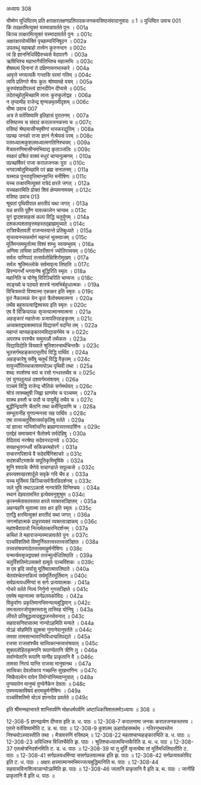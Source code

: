 अध्यायः 308

भीष्मेण युधिष्ठिरम् प्रति क्षराक्षरलक्षणप्रतिपादकजनकवसिष्ठसंवादानुवादः ॥ 1 ॥
युधिष्ठिर उवाच 	001  
किं तदक्षरमित्युक्तं यस्मान्नावर्तते पुनः ।	001a  
किञ्च तत्क्षरमित्युक्तं यस्मादावर्तते पुनः ॥	001c  
अक्षरक्षरयोर्व्यक्तिं पृच्छाम्यरिनिषूदन ।	002a  
उपलब्धुं महाबाहो तत्त्वेन कुरुनन्दन ॥	002c  
त्वं हि ज्ञाननिधिर्विप्रैरुच्यसे वेदपारगैः ।	003a  
ऋषिभिश्च महाभागैर्यतिभिश्च महात्मभिः ॥	003c  
शेषमल्पं दिनानां ते दक्षिणायनभास्करे ।	004a  
आवृत्ते भगवत्यर्के गन्तासि परमां गतिम् ॥	004c  
त्वयि प्रतिगते श्रेयः कुतः श्रोष्यामहे वयम् ।	005a  
कुरुवंशप्रदीपस्त्वं ज्ञानदीपेन दीप्यसे ॥	005c  
तदेतच्छ्रोतुमिच्छामि त्वत्तः कुरुकुलोद्वह ।	006a  
न तृप्यामीह राजेन्द्र शृण्वन्नमृतमीदृशम् ॥	006c  
भीष्म उवाच 	007  
अत्र ते वर्तयिष्यामि इतिहासं पुरातनम् ।	007a  
वसिष्ठस्य च संवादं करालजनकस्य च ॥	007c  
वसिष्ठं श्रेष्ठमासीनमृषीणां भास्करद्युतिम् ।	008a  
पप्रच्छ जनको राजा ज्ञानं नैःश्रेयसं परम् ॥	008c  
परमध्यात्मकुशलमध्यात्मगतिनिश्चयम् ।	009a  
मैत्रावरुणिमासीनमभिवाद्य कृताञ्जलिः ॥	009c  
स्वक्षरं प्रश्रितं वाक्यं मधुरं चाप्यनुल्बणम् ।	010a  
पप्रच्छर्षिवरं राजा करालजनकः पुरा ॥	010c  
भगवञ्श्रोतुमिच्छामि परं ब्रह्म सनातनम् ।	011a  
यस्मान्न पुनरावृत्तिमाप्नुवन्ति मनीषिणः ॥	011c  
यच्च तत्क्षरमित्युक्तं यत्रेदं क्षरते जगत् ।	012a  
यच्चाक्षरमिति प्रोक्तं शिवं क्षेम्यमनामयम् ॥	012c  
वसिष्ठ उवाच 	013  
श्रूयतां पृथिवीपाल क्षरतीदं यथा जगत् ।	013a  
यन्न क्षरति पूर्वेण यावत्कालेन चाप्यथ ॥	013c  
युगं द्वादशसाहस्रं कल्पं विद्धि चतुर्युगम् ।	014a  
दशकल्पशतावृत्तमहस्तद्ब्राह्ममुच्यते ॥	014c  
रात्रिश्चैतावती राजन्यस्यान्ते प्रतिबुध्यते ।	015a  
सृजत्यनन्तकर्माणं महान्तं भूतमग्रजम् ॥	015c  
मूर्तिमन्तममूर्तात्मा विश्वं शम्भुः स्वयम्भुवम् ।	016a  
अणिमा लघिमा प्राप्तिरीशानं ज्योतिरव्ययम् ॥	016c  
सर्वतः पाणिपादं तत्सर्वतोक्षिशिरोमुखम् ।	017a  
सर्वतः श्रुतिमल्लोके सर्वमावृत्य तिष्ठति ॥	017c  
हिरण्यगर्भो भगवानेष बुद्धिरिति स्मृतः ।	018a  
महानिति च योगेषु विरिञ्चिरिति चाप्यजः ॥	018c  
साङ्ख्ये च पठ्यते शास्त्रे नामभिर्बहुधात्मकः ।	019a  
विचित्ररूपो विश्वात्मा एकाक्षर इति स्मृतः ॥	019c  
वृतं नैकात्मकं येन कृतं त्रैलोक्यमात्मना ।	020a  
तथैव बहुरूपत्वाद्विश्वरूप इति स्मृतः ॥	020c  
एष वै विक्रियापन्नः सृजत्यात्मानमात्मना ।	021a  
अहङ्कारं महातेजाः प्रजापतिरहङ्कृतम् ॥	021c  
अव्यक्ताद्व्यक्तमापन्नं विद्यासर्गं वदन्ति तम् ।	022a  
महान्तं चाप्यहङ्कारमविद्यासर्गमेव च ॥	022c  
अपरश्च परश्चैव समुत्पन्नौ तथैकतः ।	023a  
विद्याविद्येति विख्याते श्रुतिशास्त्रार्थचिन्तकैः ॥	023c  
भूतसर्गमहङ्कारात्तृतीयं विद्धि पार्थिव ।	024a  
अहङ्कारेषु सर्वेषु चतुर्थं विद्धि वैकृतम् ॥	024c  
वायुर्ज्योतिरथाकाशमापोऽथ पृथिवी तथा ।	025a  
शब्दः स्पर्शश्च रूपं च रसो गन्धस्तथैव च ॥	025c  
एवं युगपदुत्पन्नं दशवर्गमसंशयम् ।	026a  
पञ्चमं विद्धि राजेन्द्र भौतिकं सर्गमर्थवत् ॥	026c  
श्रोत्रं त्वक्चक्षुषी जिह्वा घ्राणमेव च पञ्चमम् ।	027a  
वाक्च हस्तौ च पादौ च पायुर्मेढ्रं तथैव च ॥	027c  
बुद्धीन्द्रियाणि चैतानि तथा कर्मेन्द्रियाणि च ।	028a  
सम्भूतानीह युगपन्मनसा सह पार्थिव ॥	028c  
एषा तत्त्वचतुर्विंशत्सर्वाकृतिषु वर्तते ।	029a  
यां ज्ञात्वा नाभिशोचन्ति ब्राह्मणास्तत्त्वदर्शिनः ॥	029c  
एतद्देहं समाख्यानं त्रैलोक्ये सर्वदेहिषु ।	030a  
वेदितव्यं नरश्रेष्ठ सदेवनरदानवे ॥	030c  
सयक्षभूतगन्धर्वे सकिन्नरमहोरगे ।	031a  
सचारणपिशाचे वै सदेवर्षिनिशाचरे ॥	031c  
सदंशकीटमशके सपूतिकृमिमूषिके ।	032a  
शुनि श्वपाके चैणेये सचाण्डाले सपुल्कसे ॥	032c  
हस्त्यश्वखरशार्दूले सवृके गवि चैव ह ।	033a  
यच्च मूर्तिमयं किञ्चित्सर्वत्रैतन्निदर्शनम् ॥	033c  
जले भुवि तथाऽऽकाशे नान्यत्रेति विनिश्चयः ।	034a  
स्थानं देहवतामस्ति इत्येवमनुशुश्रुम ॥	034c  
कृत्स्नमेतावतस्तात क्षरते व्यक्तसञ्ज्ञितम् ।	035a  
अहन्यहनि भूतात्मा ततः क्षर इति स्मृतः ॥	035c  
एतद्धि क्षरमित्युक्तं क्षरतीदं यथा जगत् ।	036a  
जगन्मोहात्मकं प्राहुरव्यक्तं व्यक्तसञ्ज्ञकम् ॥	036c  
महांश्चैवाग्रजो नित्यमेतत्क्षरनिदर्शनम् ।	037a  
कथितं ते महाराजन्यस्मान्नावर्तते पुनः ॥	037c  
पञ्चविंशतिमो विष्णुर्निस्तत्त्वस्तत्त्वसञ्ज्ञितः ।	038a  
तत्त्वसंश्रयणादेतत्तत्वमाहुर्मनीषिणः ॥	038c  
यन्मर्त्यमसृजद्व्यक्तं तत्तन्मूर्त्यधितिष्ठति ।	039a  
चतुर्विंशतिमोऽव्यक्तो ह्यमूर्तः पञ्चविंशकः ॥	039c  
स एव हृदि सर्वासु मूर्तिष्वात्मावतिष्ठते ।	040a  
चेतयंश्चेतनान्नित्यं सर्वमूर्तिरमूर्तिमान् ॥	040c  
सर्वप्रत्ययधर्मिण्यां स सर्गः प्रत्ययात्मकः ।	041a  
गोचरे वर्तते नित्यं निर्गुणो गुणसञ्ज्ञिते ॥	041c  
एवमेष महानात्मा सर्गप्रलयकोविदः ।	042a  
विकुर्वाणः प्रकृतिमानभिमन्यत्यबुद्धिमान् ॥	042c  
तमःसत्वरजोयुक्तस्तासु तास्विह योनिषु ।	043a  
लीयते प्रतिबुद्धत्वादबुद्धजनसेवनात् ॥	043c  
सहवासनिवासात्मा नान्योऽहमिति मन्यते ।	044a  
योऽहं सोहमिति ह्युक्त्वा गुणानेवानुवर्तते ॥	044c  
तमसा तामसान्भावान्विविधान्प्रतिपद्यते ।	045a  
रजसा राजसांश्चैव सात्विकान्सत्वसंश्रयात् ॥	045c  
शुक्ललोहितकृष्णानि रूपाण्येतानि त्रीणि तु ।	046a  
सर्वाण्येतानि रूपाणि यानीह प्राकृतानि वै ॥	046c  
तामसा निरयं यान्ति राजसा मानुषानथ ।	047a  
सात्विका देवलोकाय गच्छन्ति सुखभागिनः ॥	047c  
निष्कैवल्येन पापेन तिर्यग्योनिमवाप्नुयात् ।	048a  
पुण्यपापेन मानुष्यं पुण्येनैकेन देवताः ॥	048c  
एवमव्यक्तविषयं क्षरमाहुर्मनीषिणः ।	049a  
पञ्चविंशतिमो योऽयं ज्ञानादेव प्रवर्तते ॥ 	049c  

इति श्रीमन्महाभारते शान्तिपर्वणि मोक्षधर्मपर्वणि अष्टाधिकत्रिशततमोऽध्यायः ॥ 308 ॥

12-308-5 ज्ञानद्रव्येण दीप्यस इति ड. ध. पाठः ॥ 12-308-7 करालनामा जनकः करालजनकस्तस्य । एतत्ते वर्तयिष्यामीति ट. ड. थ. पाठः ॥ 12-308-9 कुशलम् ऊहापोहसमर्थम् । गतिरनुभवस्तेन निश्चयोऽस्यास्तीति तथा । मैत्रावरुणिं वसिष्ठम् ॥ 12-308-22 महतश्चाप्यहङ्कारमिति ड. ध. पाठः ॥ 12-308-23 अविधिश्च विधिश्चैवेति झ. पाठः । श्रुतिश्चाध्यात्मचिन्तकैरिति ड. थ. ध. पाठ ॥ 12-308-37 एतत्क्षेत्रनिदर्शनमिति ट. ड. ध. पाठः ॥ 12-308-39 यां तु मूर्तिं सृजत्येषा तां मूर्तिमधितिष्ठतीति ट. पाठः ॥ 12-308-41 सर्गप्रलयधर्मिण्या ससर्गप्रलयात्मक इति झ. पाठः ॥ 12-308-42 सर्गप्रत्ययकोविद इति ट. ध. पाठः । अक्षरः क्षरमात्मानमभिमज्जत्यबुद्धिमानिति थ. पाठः ॥ 12-308-44 सहवासविनाशित्वान्नान्योऽहमिति झ. पाठः ॥ 12-308-46 जातानि प्राकृतानि वै इति ड. थ. पाठः । जानीहि प्राकृतानि वै इति ध. पाठः ॥
